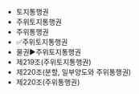 - 토지통행권
- 주위토지통행권
- 주위통행권
- ✅주위토지통행권
- 물권▶️주위토지통행권
- 제219조(주위토지통행권)
- 제220조(분할, 일부양도와 주위통행권)
- 제220조(주위통행권)